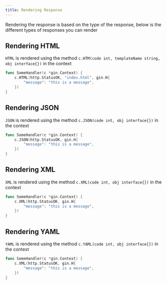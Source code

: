 ```yaml
---
title: Rendering Response
---
```


Rendering the response is based on the type of the response, below is the different types of responses you can render

## Rendering HTML
`HTML` is rendered using the method `c.HTM(code int, templateName string, obj interface{})` in the context
```go
func SomeHandler(c *gin.Context) {
    c.HTML(http.StatusOK, "index.html", gin.H{
        "message": "this is a message",
    })
}
```

## Rendering JSON
`JSON` is rendered using the method `c.JSON(code int, obj interface{})` in the context
```go
func SomeHandler(c *gin.Context) {
    c.JSON(http.StatusOK, gin.H{
        "message": "this is a message",
    })
}
```

## Rendering XML
`XML` is rendered using the method `c.XML(code int, obj interface{})` in the context
```go
func SomeHandler(c *gin.Context) {
    c.XML(http.StatusOK, gin.H{
        "message": "this is a message",
    })
}
```

## Rendering YAML
`YAML` is rendered using the method `c.YAML(code int, obj interface{})` in the context
```go
func SomeHandler(c *gin.Context) {
    c.XML(http.StatusOK, gin.H{
        "message": "this is a message",
    })
}
```
